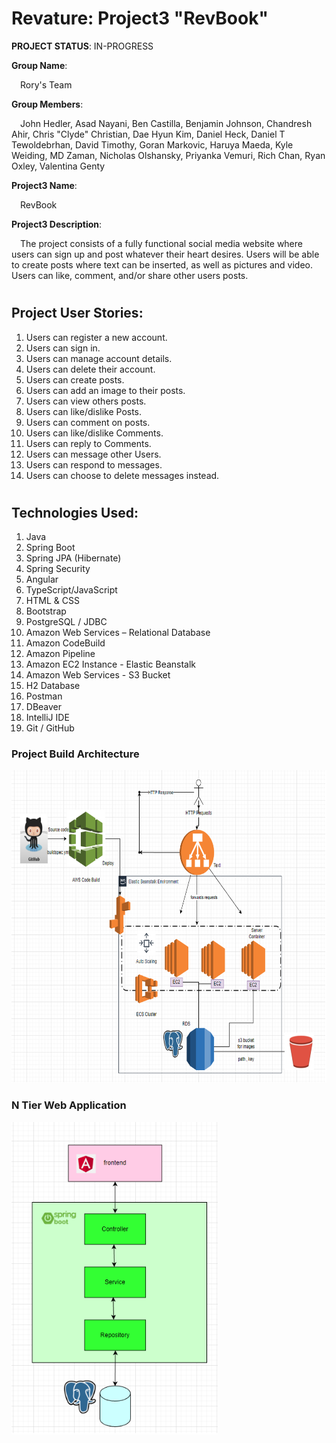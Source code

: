 # Revature: Project3 "RevBook"

<b>PROJECT STATUS</b>: IN-PROGRESS

<b>Group Name</b>:

&emsp;Rory's Team

<b>Group Members</b>:

&emsp;John Hedler, Asad Nayani, Ben Castilla, Benjamin Johnson, Chandresh Ahir, Chris "Clyde" Christian, Dae Hyun Kim, Daniel Heck, Daniel T Tewoldebrhan, David Timothy, Goran Markovic, Haruya Maeda, Kyle Weiding, MD Zaman, Nicholas Olshansky, Priyanka Vemuri, Rich Chan, Ryan Oxley, Valentina Genty

<b>Project3 Name</b>:

&emsp;RevBook

<b>Project3 Description</b>:

&emsp;The project consists of a fully functional social media website where users can sign up and post whatever their heart desires. Users will be able to create posts where text can be inserted, as well as pictures and video. Users can like, comment, and/or share other users posts.

#

## Project User Stories:
1) Users can register a new account.
2) Users can sign in.
3) Users can manage account details.
4) Users can delete their account.
5) Users can create posts.
6) Users can add an image to their posts.
7) Users can view others posts.
8) Users can like/dislike Posts.
9) Users can comment on posts.
10) Users can like/dislike Comments.
11) Users can reply to Comments.
12) Users can message other Users.
13) Users can respond to messages.
14) Users can choose to delete messages instead.

#

## Technologies Used:
1)	Java
2)	Spring Boot
3)	Spring JPA (Hibernate)
4)	Spring Security
5)	Angular
6)	TypeScript/JavaScript
7)	HTML & CSS
8)	Bootstrap
9)	PostgreSQL / JDBC
10)	Amazon Web Services – Relational Database
11) Amazon CodeBuild
12) Amazon Pipeline
13) Amazon EC2 Instance - Elastic Beanstalk
14) Amazon Web Services - S3 Bucket
15)	H2 Database
16)	Postman
17)	DBeaver
18)	IntelliJ IDE
19)	Git / GitHub

### Project Build Architecture

<img src = "images/EBSArch.png" height=500px>

### N Tier Web Application

<img src="images/3Tier.png" height=500px>

